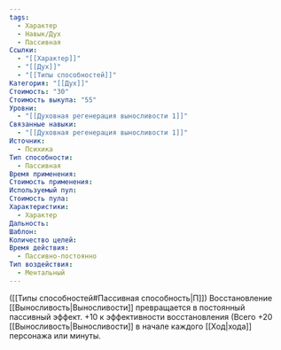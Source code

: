 ```yaml
---
tags:
  - Характер
  - Навык/Дух
  - Пассивная
Ссылки:
  - "[[Характер]]"
  - "[[Дух]]"
  - "[[Типы способностей]]"
Категория: "[[Дух]]"
Стоимость: "30"
Стоимость выкупа: "55"
Уровни:
  - "[[Духовная регенерация выносливости 1]]"
Связанные навыки:
  - "[[Духовная регенерация выносливости 1]]"
Источник:
  - Психика
Тип способности:
  - Пассивная
Время применения: 
Стоимость применения: 
Используемый пул: 
Стоимость пула: 
Характеристики:
  - Характер
Дальность: 
Шаблон: 
Количество целей: 
Время действия:
  - Пассивно-постоянно
Тип воздействия:
  - Ментальный
---
```

([[Типы способностей#Пассивная способность|П]]) Восстановление [[Выносливость|Выносливости]] превращается в постоянный пассивный эффект. +10 к эффективности восстановления (Всего +20 [[Выносливость|Выносливости]]  в начале каждого [[Ход|хода]] персонажа или минуты.